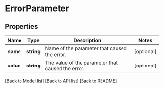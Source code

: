 # ErrorParameter

## Properties
Name | Type | Description | Notes
------------ | ------------- | ------------- | -------------
**name** | **string** | Name of the parameter that caused the error. | [optional] 
**value** | **string** | The value of the parameter that caused the error. | [optional] 

[[Back to Model list]](../../README.md#documentation-for-models) [[Back to API list]](../../README.md#documentation-for-api-endpoints) [[Back to README]](../../README.md)

